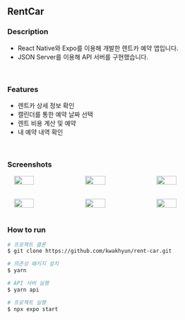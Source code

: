 ## RentCar

### Description

- React Native와 Expo를 이용해 개발한 렌트카 예약 앱입니다.
- JSON Server를 이용해 API 서버를 구현했습니다.
<br>

### Features

- 렌트카 상세 정보 확인
- 캘린더를 통한 예약 날짜 선택
- 렌트 비용 계산 및 예약
- 내 예약 내역 확인
<br>

### Screenshots

<div style="display: flex; gap: 2%; flex-wrap: wrap; justify-content: center">
  <img src="https://user-images.githubusercontent.com/73919235/209757888-43719972-37b0-425b-9901-68783a613962.png" width="30%" />
  <img src="https://user-images.githubusercontent.com/73919235/209758129-a4df41d1-1a3b-4c78-a27e-f5c824c8af7d.png" width="30%" />
  <img src="https://user-images.githubusercontent.com/73919235/209758225-141f183d-22e3-44b1-8b28-143aa324b270.png" width="30%" />
  
  <img src="https://user-images.githubusercontent.com/73919235/209758243-eae0da3e-f3bd-4c86-a18b-770046ddd073.png" width="30%" style="margin-top: 2rem" />
  <img src="https://user-images.githubusercontent.com/73919235/209758331-549e4f4c-b731-4105-a325-b6f2c95d571a.png" width="30%" style="margin-top: 2rem" />
  <img src="https://user-images.githubusercontent.com/73919235/209758415-06dc66be-6f62-4b38-ad1c-0003171eea99.png" width="30%" style="margin-top: 2rem" />
</div>
<br>

### How to run

```bash
# 프로젝트 클론
$ git clone https://github.com/kwakhyun/rent-car.git

# 의존성 패키지 설치
$ yarn

# API 서버 실행
$ yarn api

# 프로젝트 실행
$ npx expo start
```
